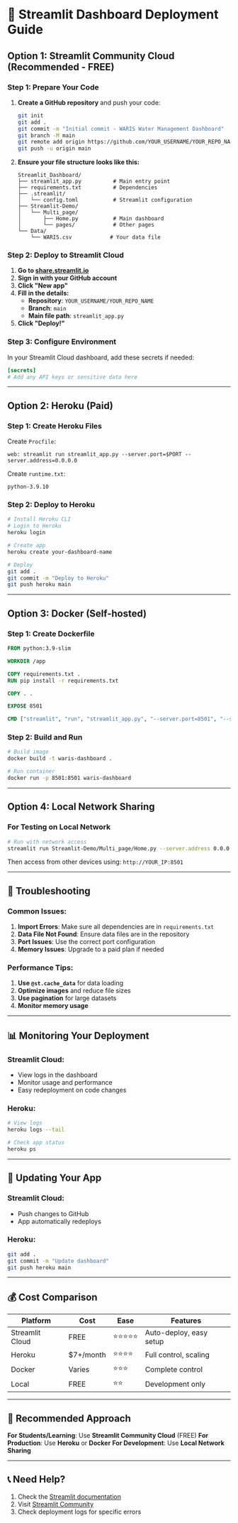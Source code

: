 # 🚀 Streamlit Dashboard Deployment Guide

## **Option 1: Streamlit Community Cloud (Recommended - FREE)**

### **Step 1: Prepare Your Code**

1. **Create a GitHub repository** and push your code:
   ```bash
   git init
   git add .
   git commit -m "Initial commit - WARIS Water Management Dashboard"
   git branch -M main
   git remote add origin https://github.com/YOUR_USERNAME/YOUR_REPO_NAME.git
   git push -u origin main
   ```

2. **Ensure your file structure looks like this:**
   ```
   Streamlit_Dashboard/
   ├── streamlit_app.py          # Main entry point
   ├── requirements.txt          # Dependencies
   ├── .streamlit/
   │   └── config.toml           # Streamlit configuration
   ├── Streamlit-Demo/
   │   └── Multi_page/
   │       ├── Home.py           # Main dashboard
   │       └── pages/            # Other pages
   └── Data/
       └── WARIS.csv            # Your data file
   ```

### **Step 2: Deploy to Streamlit Cloud**

1. **Go to [share.streamlit.io](https://share.streamlit.io)**
2. **Sign in with your GitHub account**
3. **Click "New app"**
4. **Fill in the details:**
   - **Repository**: `YOUR_USERNAME/YOUR_REPO_NAME`
   - **Branch**: `main`
   - **Main file path**: `streamlit_app.py`
5. **Click "Deploy!"**

### **Step 3: Configure Environment**

In your Streamlit Cloud dashboard, add these secrets if needed:
```toml
[secrets]
# Add any API keys or sensitive data here
```

---

## **Option 2: Heroku (Paid)**

### **Step 1: Create Heroku Files**

Create `Procfile`:
```
web: streamlit run streamlit_app.py --server.port=$PORT --server.address=0.0.0.0
```

Create `runtime.txt`:
```
python-3.9.10
```

### **Step 2: Deploy to Heroku**

```bash
# Install Heroku CLI
# Login to Heroku
heroku login

# Create app
heroku create your-dashboard-name

# Deploy
git add .
git commit -m "Deploy to Heroku"
git push heroku main
```

---

## **Option 3: Docker (Self-hosted)**

### **Step 1: Create Dockerfile**

```dockerfile
FROM python:3.9-slim

WORKDIR /app

COPY requirements.txt .
RUN pip install -r requirements.txt

COPY . .

EXPOSE 8501

CMD ["streamlit", "run", "streamlit_app.py", "--server.port=8501", "--server.address=0.0.0.0"]
```

### **Step 2: Build and Run**

```bash
# Build image
docker build -t waris-dashboard .

# Run container
docker run -p 8501:8501 waris-dashboard
```

---

## **Option 4: Local Network Sharing**

### **For Testing on Local Network**

```bash
# Run with network access
streamlit run Streamlit-Demo/Multi_page/Home.py --server.address 0.0.0.0 --server.port 8501
```

Then access from other devices using: `http://YOUR_IP:8501`

---

## **🔧 Troubleshooting**

### **Common Issues:**

1. **Import Errors**: Make sure all dependencies are in `requirements.txt`
2. **Data File Not Found**: Ensure data files are in the repository
3. **Port Issues**: Use the correct port configuration
4. **Memory Issues**: Upgrade to a paid plan if needed

### **Performance Tips:**

1. **Use `@st.cache_data`** for data loading
2. **Optimize images** and reduce file sizes
3. **Use pagination** for large datasets
4. **Monitor memory usage**

---

## **📊 Monitoring Your Deployment**

### **Streamlit Cloud:**
- View logs in the dashboard
- Monitor usage and performance
- Easy redeployment on code changes

### **Heroku:**
```bash
# View logs
heroku logs --tail

# Check app status
heroku ps
```

---

## **🔄 Updating Your App**

### **Streamlit Cloud:**
- Push changes to GitHub
- App automatically redeploys

### **Heroku:**
```bash
git add .
git commit -m "Update dashboard"
git push heroku main
```

---

## **💰 Cost Comparison**

| Platform | Cost | Ease | Features |
|----------|------|------|----------|
| Streamlit Cloud | FREE | ⭐⭐⭐⭐⭐ | Auto-deploy, easy setup |
| Heroku | $7+/month | ⭐⭐⭐⭐ | Full control, scaling |
| Docker | Varies | ⭐⭐⭐ | Complete control |
| Local | FREE | ⭐⭐ | Development only |

---

## **🎯 Recommended Approach**

**For Students/Learning**: Use **Streamlit Community Cloud** (FREE)
**For Production**: Use **Heroku** or **Docker**
**For Development**: Use **Local Network Sharing**

---

## **📞 Need Help?**

1. Check the [Streamlit documentation](https://docs.streamlit.io)
2. Visit [Streamlit Community](https://discuss.streamlit.io)
3. Check deployment logs for specific errors
